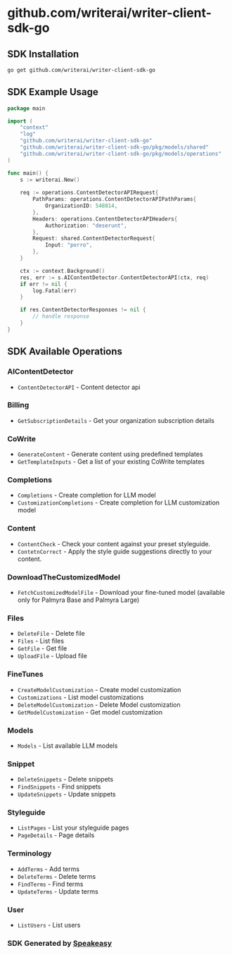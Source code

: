 # github.com/writerai/writer-client-sdk-go

<!-- Start SDK Installation -->
## SDK Installation

```bash
go get github.com/writerai/writer-client-sdk-go
```
<!-- End SDK Installation -->

## SDK Example Usage
<!-- Start SDK Example Usage -->
```go
package main

import (
    "context"
    "log"
    "github.com/writerai/writer-client-sdk-go"
    "github.com/writerai/writer-client-sdk-go/pkg/models/shared"
    "github.com/writerai/writer-client-sdk-go/pkg/models/operations"
)

func main() {
    s := writerai.New()
    
    req := operations.ContentDetectorAPIRequest{
        PathParams: operations.ContentDetectorAPIPathParams{
            OrganizationID: 548814,
        },
        Headers: operations.ContentDetectorAPIHeaders{
            Authorization: "deserunt",
        },
        Request: shared.ContentDetectorRequest{
            Input: "porro",
        },
    }

    ctx := context.Background()
    res, err := s.AIContentDetector.ContentDetectorAPI(ctx, req)
    if err != nil {
        log.Fatal(err)
    }

    if res.ContentDetectorResponses != nil {
        // handle response
    }
}
```
<!-- End SDK Example Usage -->

<!-- Start SDK Available Operations -->
## SDK Available Operations


### AIContentDetector

* `ContentDetectorAPI` - Content detector api

### Billing

* `GetSubscriptionDetails` - Get your organization subscription details

### CoWrite

* `GenerateContent` - Generate content using predefined templates
* `GetTemplateInputs` - Get a list of your existing CoWrite templates

### Completions

* `Completions` - Create completion for LLM model
* `CustomizationCompletions` - Create completion for LLM customization model

### Content

* `ContentCheck` - Check your content against your preset styleguide.
* `ContetnCorrect` - Apply the style guide suggestions directly to your content.

### DownloadTheCustomizedModel

* `FetchCustomizedModelFile` - Download your fine-tuned model (available only for Palmyra Base and Palmyra Large)

### Files

* `DeleteFile` - Delete file
* `Files` - List files
* `GetFile` - Get file
* `UploadFile` - Upload file

### FineTunes

* `CreateModelCustomization` - Create model customization
* `Customizations` - List model customizations
* `DeleteModelCustomization` - Delete Model customization
* `GetModelCustomization` - Get model customization

### Models

* `Models` - List available LLM models

### Snippet

* `DeleteSnippets` - Delete snippets
* `FindSnippets` - Find snippets
* `UpdateSnippets` - Update snippets

### Styleguide

* `ListPages` - List your styleguide pages
* `PageDetails` - Page details

### Terminology

* `AddTerms` - Add terms
* `DeleteTerms` - Delete terms
* `FindTerms` - Find terms
* `UpdateTerms` - Update terms

### User

* `ListUsers` - List users
<!-- End SDK Available Operations -->

### SDK Generated by [Speakeasy](https://docs.speakeasyapi.dev/docs/using-speakeasy/client-sdks)
